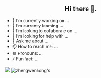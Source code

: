 ## <center>Hi there 👋.</center>

- 🔭 I’m currently working on ...
- 🌱 I’m currently learning ...
- 👯 I’m looking to collaborate on ...
- 🤔 I’m looking for help with ...
- 💬 Ask me about ...
- 📫 How to reach me: ...
- 😄 Pronouns: ...
- ⚡ Fun fact: ...<br>
<!-- [![zhengwenhong's GitHub stats](https://github-readme-stats.vercel.app/api?username=zhengwenhong123)](https://github.com/anuraghazra/github-readme-stats) -->
![](https://github-readme-stats.vercel.app/api?username=zhengwenhong123&theme=radical)
![zhengwenhong's](https://github-readme-stats.vercel.app/api/top-langs?username=zhengwenhong123&show_icons=true&theme=radical)
